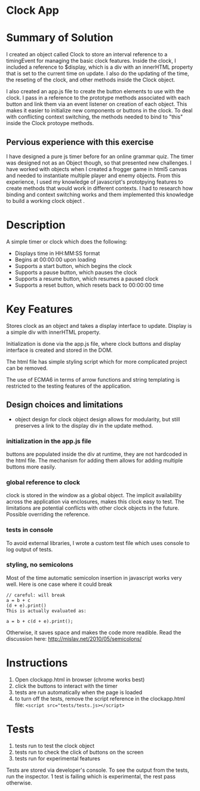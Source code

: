 # Clock App


# Summary of Solution

I created an object called Clock to store an interval reference to a timingEvent for managing the basic clock features. Inside the clock, I included a reference to $display, which is a div with an innerHTML property that is set to the current time on update. I also do the updating of the time, the reseting of the clock, and other methods inside the Clock object.

I also created an app.js file to create the button elements to use with the clock. I pass in a reference to the prototype methods associated with each button and link them via an event listener on creation of each object. This makes it easier to initialize new components or buttons in the clock. To deal with conflicting context switching, the methods needed to bind to "this" inside the Clock protoype methods. 

## Pervious experience with this exercise
I have designed a pure js timer before for an online grammar quiz. The timer was designed not as an Object though, so that presented new challenges. I have worked with objects when I created a frogger game in html5 canvas and needed to instantiate multiple player and enemy objects. From this experience, I used my knowledge of javascript's prototpying features to create methods that would work in different contexts. I had to research how binding and context switching works and them implemented this knowledge to build a working clock object .

# Description

A simple timer or clock which does the following:

* Displays time in HH:MM:SS format
* Begins at 00:00:00 upon loading
* Supports a start button, which begins the clock
* Supports a pause button, which pauses the clock
* Supports a resume button, which resumes a paused clock
* Supports a reset button, which resets back to 00:00:00 time


# Key Features

Stores clock as an object and takes a display interface to update.
Display is a simple div with innerHTML property.

Initialization is done via the app.js file, where clock buttons and display interface is created and stored in the DOM.

The html file has simple styling script which for more complicated project can be removed.

The use of ECMA6 in terms of arrow functions and string templating is restricted to the testing features of the application.

## Design choices and limitations
* object design for clock
object design allows for modularity, but still preserves a link to the display div in the update method.

### initialization in the app.js file
buttons are populated inside the div at runtime, they are not hardcoded in the html file. The mechanism for adding them allows for adding multiple buttons more easily.

### global reference to clock
clock is stored in the window as a global object. The implicit availability across the application via enclosures, makes this clock easy to test. The limitations are potential conflicts with other clock objects in the future. Possible overriding the reference.

### tests in console
To avoid external libraries, I wrote a custom test file which uses console to log output of tests.

### styling, no semicolons
Most of the time automatic semicolon insertion in javascript works very well. Here is one case where it could break

```
// careful: will break
a = b + c
(d + e).print()
This is actually evaluated as:

a = b + c(d + e).print();
```

Otherwise, it saves space and makes the code more readible.
Read the discussion here: http://mislav.net/2010/05/semicolons/


# Instructions

1. Open clockapp.html in browser (chrome works best)
2. click the buttons to interact with the timer
3. tests are run automatically when the page is loaded
4. to turn off the tests, remove the script reference in the clockapp.html file: ```<script src="tests/tests.js></script>```


# Tests

1. tests run to test the clock object
2. tests run to check the click of buttons on the screen
3. tests run for experimental features

Tests are stored via developer's console. To see the output from the tests, run the inspector.
1 test is failing which is experimental, the rest pass otherwise.


